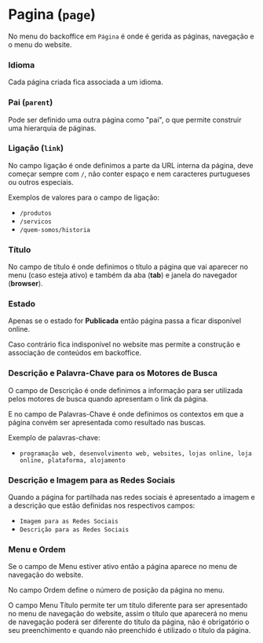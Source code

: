 
# Pagina (`page`)

No menu do backoffice em `Página` é onde é gerida as páginas, navegação e o menu do website.

### Idioma

Cada página criada fica associada a um idioma.

### Pai (`parent`)

Pode ser definido uma outra página como "pai", o que permite construir uma hierarquia de páginas.

### Ligação (`link`)

No campo ligação é onde definimos a parte da URL interna da página, deve começar sempre com `/`, não conter espaço e nem caracteres purtugueses ou outros especiais.

Exemplos de valores para o campo de ligação:

- `/produtos`
- `/servicos`
- `/quem-somos/historia`

### Título

No campo de título é onde definimos o título a página que vai aparecer no menu (caso esteja ativo) e também da aba (__tab__) e janela do navegador (__browser__).

### Estado

Apenas se o estado for **Publicada** então página passa a ficar disponível online.

Caso contrário fica indisponível no website mas permite a construção e associação de conteúdos em backoffice.

### Descrição e Palavra-Chave para os Motores de Busca

O campo de Descrição é onde definimos a informação para ser utilizada pelos motores de busca quando apresentam o link da página.

E no campo de Palavras-Chave é onde definimos os contextos em que a página convém ser apresentada como resultado nas buscas.

Exemplo de palavras-chave:

- ```programação web, desenvolvimento web, websites, lojas online, loja online, plataforma, alojamento```

### Descrição e Imagem para as Redes Sociais

Quando a página for partilhada nas redes sociais é apresentado a imagem e a descrição que estão definidas nos respectivos campos:

- `Imagem para as Redes Sociais`
- `Descrição para as Redes Sociais`

### Menu e Ordem

Se o campo de Menu estiver ativo então a página aparece no menu de navegação do website.

No campo Ordem define o número de posição da página no menu.

O campo Menu Título permite ter um título diferente para ser apresentado no menu de navegação do website, assim o título que aparecerá no menu de navegação poderá ser diferente do título da página, não é obrigatório o seu preenchimento e quando não preenchido é utilizado o título da página.
